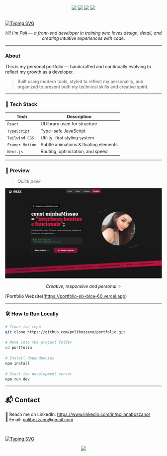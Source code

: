 <div align="center">

<img src="https://img.shields.io/badge/TypeScript-2D79C7?style=for-the-badge&logo=typescript&logoColor=white">
<img src="https://img.shields.io/badge/React-20232A?style=for-the-badge&logo=react&logoColor=61DAFB">
<img src="https://img.shields.io/badge/TailwindCSS-0F172A?style=for-the-badge&logo=tailwindcss&logoColor=38BDF8">
<img src="https://img.shields.io/badge/Made%20with%20☕%20and%20🖤-rose?style=for-the-badge&color=7f1d1d">

</div>

<br/>

[![Typing SVG](https://readme-typing-svg.demolab.com?font=Calistoga&size=36&duration=2500&pause=50&color=E11D48&center=true&vCenter=true&multiline=true&width=800&height=130&lines=const+minhaMiss%C3%A3o+%3D;%22interfaces+bonitas+e+funcionais%22)](https://git.io/typing-svg)

<p align="center">
  <i>Hi! I'm Poli — a front-end developer in training who loves design, detail, and creating intuitive experiences with code.</i>
</p>

---

### About 

This is my personal portfolio — handcrafted and continually evolving to reflect my growth as a developer.

> Built using modern tools, styled to reflect my personality, and organized to present both my technical skills and creative spirit.


---

### 🚀 Tech Stack

| Tech            | Description                              |
|-----------------|------------------------------------------|
| `React`         | UI library used for structure            |
| `TypeScript`    | Type-safe JavaScript                     |
| `Tailwind CSS`  | Utility-first styling system             |
| `Framer Motion` | Subtle animations & floating elements    |
| `Next.js`       | Routing, optimization, and speed         |

---

### 📸 Preview

> _Quick peek_

<div align="center">
  <img src="./public/hero.png" alt="Hero Section Preview" width="600"/>
  <p><i>Creative, responsive and personal ✨</i></p>
</div>

[Portfolio Website)(https://portfolio-six-bice-60.vercel.app)

---

### 🛠️ How to Run Locally

```bash
# Clone the repo
git clone https://github.com/polibozzano/portfolio.git

# Move into the project folder
cd portfolio

# Install dependencies
npm install

# Start the development server
npm run dev
```
--- 


## 📬 Contact

💌 Reach me on LinkedIn: https://www.linkedin.com/in/polianabozzano/
<br/>
📧 Email: polibozzano@gmail.com

<br/>

[![Typing SVG](https://readme-typing-svg.demolab.com?font=Calistoga&size=32&pause=1000&color=E11D48&center=true&vCenter=true&width=800&lines=Obrigada+por+visitar+%F0%9F%96%A4)](https://git.io/typing-svg)

<div align="center">
  <img src="https://capsule-render.vercel.app/api?type=waving&color=red&height=120&section=footer"/>
</div>
